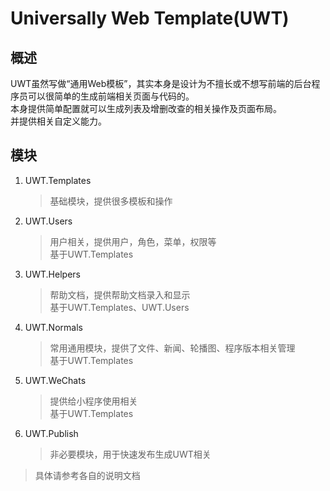 # Universally Web Template(UWT)
## 概述
UWT虽然写做“通用Web模板”，其实本身是设计为不擅长或不想写前端的后台程序员可以很简单的生成前端相关页面与代码的。  
本身提供简单配置就可以生成列表及增删改查的相关操作及页面布局。  
并提供相关自定义能力。

## 模块
1. UWT.Templates
    > 基础模块，提供很多模板和操作
2. UWT.Users
    > 用户相关，提供用户，角色，菜单，权限等  
    > 基于UWT.Templates
3. UWT.Helpers
    > 帮助文档，提供帮助文档录入和显示  
    > 基于UWT.Templates、UWT.Users
4. UWT.Normals
    > 常用通用模块，提供了文件、新闻、轮播图、程序版本相关管理  
    > 基于UWT.Templates
5. UWT.WeChats
    > 提供给小程序使用相关  
    > 基于UWT.Templates
6. UWT.Publish
    > 非必要模块，用于快速发布生成UWT相关
> 具体请参考各自的说明文档